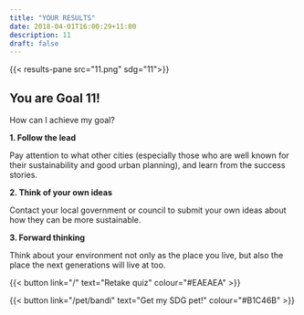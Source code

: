 ```yaml
---
title: "YOUR RESULTS"
date: 2018-04-01T16:00:29+11:00
description: 11
draft: false
---
```


{{< results-pane src="11.png" sdg="11">}}

You are Goal 11!
---

How can I achieve my goal?

**1. Follow the lead**

Pay attention to what other cities (especially those who are well known for their sustainability and good urban planning), and learn from the success stories.

**2. Think of your own ideas**

Contact your local government or council to submit your own ideas about how they can be more sustainable.

**3. Forward thinking**

Think about your environment not only as the place you live, but also the place the next generations will live at too.

{{< button link="/" text="Retake quiz" colour="#EAEAEA" >}}

{{< button link="/pet/bandi" text="Get my SDG pet!" colour="#B1C46B" >}}
